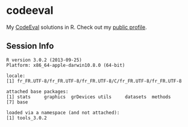 codeeval
========

My <a href="http://codeeval.com">CodeEval</a> solutions in R. 
Check out my <a href="https://www.codeeval.com/profile/oehlr/">public profile</a>.

Session Info
---

```{r}
R version 3.0.2 (2013-09-25)
Platform: x86_64-apple-darwin10.8.0 (64-bit)

locale:
[1] fr_FR.UTF-8/fr_FR.UTF-8/fr_FR.UTF-8/C/fr_FR.UTF-8/fr_FR.UTF-8

attached base packages:
[1] stats     graphics  grDevices utils     datasets  methods  
[7] base     

loaded via a namespace (and not attached):
[1] tools_3.0.2
```